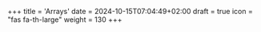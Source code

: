 +++
title = 'Arrays'
date = 2024-10-15T07:04:49+02:00
draft = true
icon = "fas fa-th-large"
weight = 130
+++









